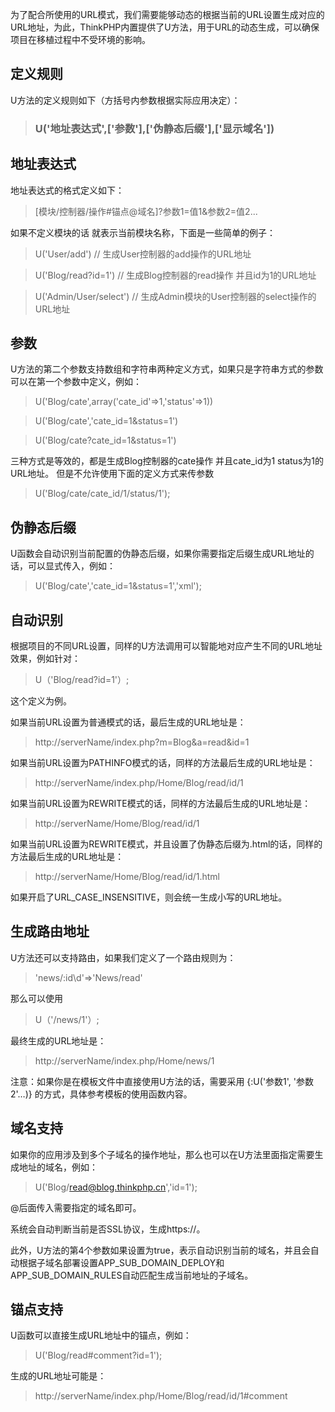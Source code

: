 为了配合所使用的URL模式，我们需要能够动态的根据当前的URL设置生成对应的URL地址，为此，ThinkPHP内置提供了U方法，用于URL的动态生成，可以确保项目在移植过程中不受环境的影响。

## 定义规则
U方法的定义规则如下（方括号内参数根据实际应用决定）：

> ### U('地址表达式',['参数'],['伪静态后缀'],['显示域名'])

## 地址表达式
地址表达式的格式定义如下：

> [模块/控制器/操作#锚点@域名]?参数1=值1&参数2=值2...

如果不定义模块的话 就表示当前模块名称，下面是一些简单的例子：

> U('User/add') // 生成User控制器的add操作的URL地址

> U('Blog/read?id=1') // 生成Blog控制器的read操作 并且id为1的URL地址

> U('Admin/User/select') // 生成Admin模块的User控制器的select操作的URL地址

## 参数
U方法的第二个参数支持数组和字符串两种定义方式，如果只是字符串方式的参数可以在第一个参数中定义，例如：

> U('Blog/cate',array('cate_id'=>1,'status'=>1))

> U('Blog/cate','cate_id=1&status=1')

> U('Blog/cate?cate_id=1&status=1')

三种方式是等效的，都是生成Blog控制器的cate操作 并且cate_id为1 status为1的URL地址。
但是不允许使用下面的定义方式来传参数

> U('Blog/cate/cate_id/1/status/1');

## 伪静态后缀
U函数会自动识别当前配置的伪静态后缀，如果你需要指定后缀生成URL地址的话，可以显式传入，例如：

> U('Blog/cate','cate_id=1&status=1','xml');

## 自动识别
根据项目的不同URL设置，同样的U方法调用可以智能地对应产生不同的URL地址效果，例如针对：

> U（'Blog/read?id=1'）;

这个定义为例。

如果当前URL设置为普通模式的话，最后生成的URL地址是：

> http://serverName/index.php?m=Blog&a=read&id=1

如果当前URL设置为PATHINFO模式的话，同样的方法最后生成的URL地址是：

> http://serverName/index.php/Home/Blog/read/id/1

如果当前URL设置为REWRITE模式的话，同样的方法最后生成的URL地址是：

> http://serverName/Home/Blog/read/id/1

如果当前URL设置为REWRITE模式，并且设置了伪静态后缀为.html的话，同样的方法最后生成的URL地址是：

> http://serverName/Home/Blog/read/id/1.html

如果开启了URL_CASE_INSENSITIVE，则会统一生成小写的URL地址。

## 生成路由地址

U方法还可以支持路由，如果我们定义了一个路由规则为：

>  'news/:id\d'=>'News/read'

那么可以使用

> U（'/news/1'）;

最终生成的URL地址是：

> http://serverName/index.php/Home/news/1

注意：如果你是在模板文件中直接使用U方法的话，需要采用 {:U('参数1', '参数2'…)} 的方式，具体参考模板的使用函数内容。

## 域名支持

如果你的应用涉及到多个子域名的操作地址，那么也可以在U方法里面指定需要生成地址的域名，例如：

> U('Blog/read@blog.thinkphp.cn','id=1');

@后面传入需要指定的域名即可。

系统会自动判断当前是否SSL协议，生成https://。

此外，U方法的第4个参数如果设置为true，表示自动识别当前的域名，并且会自动根据子域名部署设置APP_SUB_DOMAIN_DEPLOY和APP_SUB_DOMAIN_RULES自动匹配生成当前地址的子域名。

## 锚点支持

U函数可以直接生成URL地址中的锚点，例如：

> U('Blog/read#comment?id=1');

生成的URL地址可能是：

> http://serverName/index.php/Home/Blog/read/id/1#comment